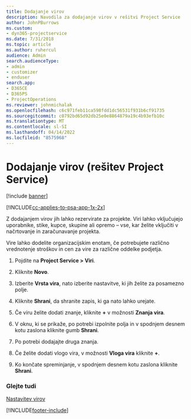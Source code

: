 ```yaml
---
title: Dodajanje virov
description: Navodila za dodajanje virov v rešitvi Project Service
author: JohnPBurrows
ms.custom:
- dyn365-projectservice
ms.date: 7/31/2018
ms.topic: article
ms.author: ruhercul
audience: Admin
search.audienceType:
- admin
- customizer
- enduser
search.app:
- D365CE
- D365PS
- ProjectOperations
ms.reviewer: johnmichalak
ms.openlocfilehash: c6c971feb11ca598fdd1dc56531f931b6cf91735
ms.sourcegitcommit: c0792bd65d92db25e0e8864879a19c4b93efb10c
ms.translationtype: MT
ms.contentlocale: sl-SI
ms.lasthandoff: 04/14/2022
ms.locfileid: "8575968"
---
```

# <a name="add-resources-project-service"></a>Dodajanje virov (rešitev Project Service)

[!include [banner](../includes/psa-now-project-operations.md)]

[!INCLUDE[cc-applies-to-psa-app-1x-2x](../includes/cc-applies-to-psa-app-1x-2x.md)]

Z dodajanjem virov jih lahko rezervirate za projekte. Viri lahko vključujejo uporabnike, stike, kupce, skupine ali opremo – vse, kar želite vključiti v načrtovanje in zaračunavanje projekta.  
  
Vire lahko dodelite organizacijskim enotam, če potrebujete različno vrednotenje stroškov in cen za vire za različne oddelke podjetja.  
  
1.  Pojdite na **Project Service > Viri**.  
  
2.  Kliknite **Novo**.  
  
3.  Izberite **Vrsta vira**, nato izberite nastavitve, ki jih želite za posamezno polje.  
  
4.  Kliknite **Shrani**, da shranite zapis, ki ga nato lahko urejate.  
  
5.  Če viru želite dodati znanje, kliknite **+** v možnosti **Znanja vira**.  
  
6.  V oknu, ki se prikaže, po potrebi izpolnite polja in v spodnjem desnem kotu zaslona kliknite gumb **Shrani**.  
  
7.  Po potrebi dodajajte druga znanja.  
  
8.  Če želite dodati vlogo vira, v možnosti **Vloga vira** kliknite **+**.  
  
9. Ko končate spreminjanje, v spodnjem desnem kotu zaslona kliknite **Shrani**.  
  
### <a name="see-also"></a>Glejte tudi  
 [Nastavitev virov](../psa/set-up-resources.md)


[!INCLUDE[footer-include](../includes/footer-banner.md)]
